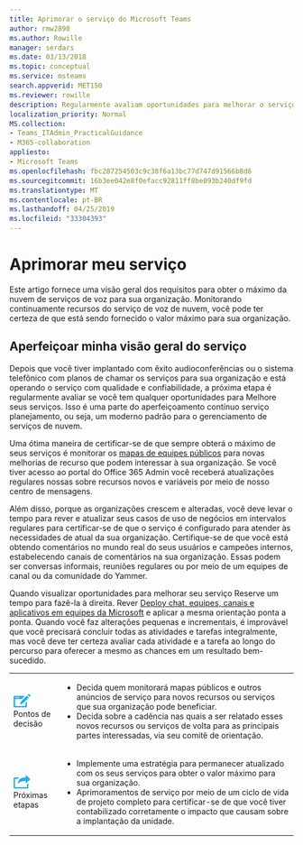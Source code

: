 ```yaml
---
title: Aprimorar o serviço do Microsoft Teams
author: rmw2890
ms.author: Rowille
manager: serdars
ms.date: 03/13/2018
ms.topic: conceptual
ms.service: msteams
search.appverid: MET150
ms.reviewer: rowille
description: Regularmente avaliam oportunidades para melhorar o serviço de equipes, monitorar o mapa de equipes para qualquer aprimoramentos de recursos interessantes.
localization_priority: Normal
MS.collection:
- Teams_ITAdmin_PracticalGuidance
- M365-collaboration
appliesto:
- Microsoft Teams
ms.openlocfilehash: fbc287254503c9c38f6a13bc77d747d91566b8d6
ms.sourcegitcommit: 16b3ee042e8f0efacc92811ff8be093b240df9fd
ms.translationtype: MT
ms.contentlocale: pt-BR
ms.lasthandoff: 04/25/2019
ms.locfileid: "33304393"
---
```

# <a name="enhance-my-service"></a>Aprimorar meu serviço

Este artigo fornece uma visão geral dos requisitos para obter o máximo da nuvem de serviços de voz para sua organização. Monitorando continuamente recursos do serviço de voz de nuvem, você pode ter certeza de que está sendo fornecido o valor máximo para sua organização.

## <a name="enhance-my-service-overview"></a>Aperfeiçoar minha visão geral do serviço
Depois que você tiver implantado com êxito audioconferências ou o sistema telefônico com planos de chamar os serviços para sua organização e está operando o serviço com qualidade e confiabilidade, a próxima etapa é regularmente avaliar se você tem qualquer oportunidades para Melhore seus serviços. Isso é uma parte do aperfeiçoamento contínuo serviço planejamento, ou seja, um moderno padrão para o gerenciamento de serviços de nuvem. 

Uma ótima maneira de certificar-se de que sempre obterá o máximo de seus serviços é monitorar os [mapas de equipes públicos](https://products.office.com/business/office-365-roadmap?filters=microsoft%20teams) para novas melhorias de recurso que podem interessar à sua organização. Se você tiver acesso ao portal do Office 365 Admin você receberá atualizações regulares nossas sobre recursos novos e variáveis por meio de nosso centro de mensagens. 

Além disso, porque as organizações crescem e alteradas, você deve levar o tempo para rever e atualizar seus casos de uso de negócios em intervalos regulares para certificar-se de que o serviço é configurado para atender às necessidades de atual da sua organização.  Certifique-se de que você está obtendo comentários no mundo real do seus usuários e campeões internos, estabelecendo canais de comentários na sua organização. Essas podem ser conversas informais, reuniões regulares ou por meio de um equipes de canal ou da comunidade do Yammer. 

Quando visualizar oportunidades para melhorar seu serviço Reserve um tempo para fazê-la à direita. Rever [Deploy chat, equipes, canais e aplicativos em equipes da Microsoft](deploy-chat-teams-channels-microsoft-teams-landing-page.md) e aplicar a mesma orientação ponta a ponta. Quando você faz alterações pequenas e incrementais, é improvável que você precisará concluir todas as atividades e tarefas integralmente, mas você deve ter certeza avaliar cada atividade e a tarefa ao longo do percurso para oferecer a mesmo as chances em um resultado bem-sucedido.


<table>
<tr><td><img src="media/audio_conferencing_image7.png" alt=""/> <br/>Pontos de decisão</td><td><ul><li>Decida quem monitorará mapas públicos e outros anúncios de serviço para novos recursos ou serviços que sua organização pode beneficiar.</li><li>Decida sobre a cadência nas quais a ser relatado esses novos recursos ou serviços de volta para as principais partes interessadas, via seu comitê de orientação.</li></ul></td></tr>
<tr><td><img src="media/audio_conferencing_image9.png" alt=""/><br/>Próximas etapas</td><td><ul><li>Implemente uma estratégia para permanecer atualizado com os seus serviços para obter o valor máximo para sua organização.</li><li>Aprimoramentos de serviço por meio de um ciclo de vida de projeto completo para certificar-se de que você tiver contabilizado corretamente o impacto que causam sobre a implantação da unidade.</li></ul></td></tr>
</table>

<!--ENDOFSECTION-->
